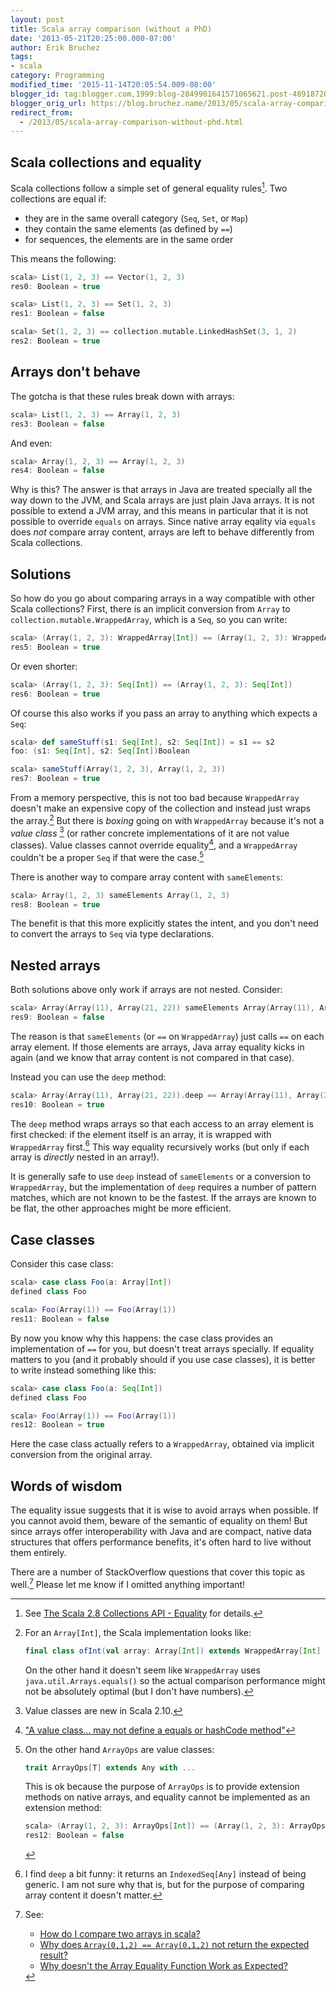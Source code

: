 ```yaml
---
layout: post
title: Scala array comparison (without a PhD)
date: '2013-05-21T20:25:00.000-07:00'
author: Erik Bruchez
tags:
- scala
category: Programming
modified_time: '2015-11-14T20:05:54.009-08:00'
blogger_id: tag:blogger.com,1999:blog-2849901641571065621.post-4891872039623797798
blogger_orig_url: https://blog.bruchez.name/2013/05/scala-array-comparison-without-phd.html
redirect_from:
  - /2013/05/scala-array-comparison-without-phd.html
---
```


## Scala collections and equality

Scala collections follow a simple set of general equality rules[^1]. Two collections are equal if:

- they are in the same overall category (`Seq`, `Set`, or `Map`)
- they contain the same elements (as defined by `==`)
- for sequences, the elements are in the same order

This means the following:

```scala
scala> List(1, 2, 3) == Vector(1, 2, 3)
res0: Boolean = true

scala> List(1, 2, 3) == Set(1, 2, 3)
res1: Boolean = false

scala> Set(1, 2, 3) == collection.mutable.LinkedHashSet(3, 1, 2)
res2: Boolean = true
```

## Arrays don't behave

The gotcha is that these rules break down with arrays:

```scala
scala> List(1, 2, 3) == Array(1, 2, 3)
res3: Boolean = false
```

And even:

```scala
scala> Array(1, 2, 3) == Array(1, 2, 3)
res4: Boolean = false
```

Why is this? The answer is that arrays in Java are treated specially all the way down to the JVM, and Scala arrays are just plain Java arrays. It is not possible to extend a JVM array, and this means in particular that it is not possible to override `equals` on arrays. Since native array eqality via `equals` does *not* compare array content, arrays are left to behave differently from Scala collections.

## Solutions

So how do you go about comparing arrays in a way compatible with other Scala collections? First, there is an implicit conversion from `Array` to `collection.mutable.WrappedArray`, which is a `Seq`, so you can write:

```scala
scala> (Array(1, 2, 3): WrappedArray[Int]) == (Array(1, 2, 3): WrappedArray[Int])
res5: Boolean = true
```

Or even shorter:

```scala
scala> (Array(1, 2, 3): Seq[Int]) == (Array(1, 2, 3): Seq[Int])
res6: Boolean = true
```

Of course this also works if you pass an array to anything which expects a `Seq`:

```scala
scala> def sameStuff(s1: Seq[Int], s2: Seq[Int]) = s1 == s2
foo: (s1: Seq[Int], s2: Seq[Int])Boolean

scala> sameStuff(Array(1, 2, 3), Array(1, 2, 3))
res7: Boolean = true
```

From a memory perspective, this is not too bad because `WrappedArray` doesn't make an expensive copy of the collection and instead just wraps the array.[^2] But there is *boxing* going on with `WrappedArray` because it's not  a *value class* [^6] (or rather concrete implementations of it are not value classes). Value classes cannot override equality[^5], and a `WrappedArray` couldn't be a proper `Seq` if that were the case.[^4]

There is another way to compare array content with `sameElements`:

```scala
scala> Array(1, 2, 3) sameElements Array(1, 2, 3)
res8: Boolean = true
```

The benefit is that this more explicitly states the intent, and you don't need to convert the arrays to `Seq` via type declarations.

## Nested arrays

Both solutions above only work if arrays are not nested. Consider:

```scala
scala> Array(Array(11), Array(21, 22)) sameElements Array(Array(11), Array(21, 22))
res9: Boolean = false
```

The reason is that `sameElements` (or `==` on `WrappedArray`) just calls `==` on each array element. If those elements are arrays, Java array equality kicks in again (and we know that array content is not compared in that case).

Instead you can use the `deep` method:

```scala
scala> Array(Array(11), Array(21, 22)).deep == Array(Array(11), Array(21, 22)).deep
res10: Boolean = true
```

The `deep` method wraps arrays so that each access to an array element is first checked: if the element itself is an array, it is wrapped with `WrappedArray` first.[^7] This way equality recursively works (but only if each array is *directly* nested in an array!).

It is generally safe to use `deep` instead of `sameElements` or a conversion to `WrappedArray`, but the implementation of `deep` requires a number of pattern matches, which are not known to be the fastest. If the arrays are known to be flat, the other approaches might be more efficient.

## Case classes

Consider this case class:

```scala
scala> case class Foo(a: Array[Int])
defined class Foo

scala> Foo(Array(1)) == Foo(Array(1))
res11: Boolean = false
```

By now you know why this happens: the case class provides an implementation of `==` for you, but doesn't treat arrays specially. If equality matters to you (and it probably should if you use case classes), it is better to write instead something like this:

```scala
scala> case class Foo(a: Seq[Int])
defined class Foo

scala> Foo(Array(1)) == Foo(Array(1))
res12: Boolean = true
```

Here the case class actually refers to a `WrappedArray`, obtained via implicit conversion from the original array.

## Words of wisdom

The equality issue suggests that it is wise to avoid arrays when possible. If you cannot avoid them, beware of the semantic of equality on them! But since arrays offer interoperability with Java and are compact, native data structures that offers performance benefits, it's often hard to live without them entirely.

There are a number of StackOverflow questions that cover this topic as well.[^3] Please let me know if I omitted anything important!

[^1]: See [The Scala 2.8 Collections API - Equality](http://www.scala-lang.org/docu/files/collections-api/collections_0.html) for details.

[^2]: For an `Array[Int]`, the Scala implementation looks like:

    ```scala
    final class ofInt(val array: Array[Int]) extends WrappedArray[Int] { ... }
    ```

    On the other hand it doesn't seem like `WrappedArray` uses `java.util.Arrays.equals()` so the actual comparison performance might not be absolutely optimal (but I don't have numbers).

[^4]: On the other hand `ArrayOps` are value classes:

    ```scala
    trait ArrayOps[T] extends Any with ...
    ```

    This is ok because the purpose of `ArrayOps` is to provide extension methods on native arrays, and equality cannot be implemented as an extension method:

    ```scala
    scala> (Array(1, 2, 3): ArrayOps[Int]) == (Array(1, 2, 3): ArrayOps[Int])
    res12: Boolean = false
    ```

[^5]: ["A value class… may not define a equals or hashCode method"](http://docs.scala-lang.org/overviews/core/value-classes.html)

[^6]: Value classes are new in Scala 2.10.

[^7]: I find `deep` a bit funny: it returns an `IndexedSeq[Any]` instead of being generic. I am not sure why that is, but for the purpose of comparing array content it doesn't matter.

[^3]: See:

    - [How do I compare two arrays in scala?](http://stackoverflow.com/questions/5393243/how-do-i-compare-two-arrays-in-scala)
    - [Why does `Array(0,1,2) == Array(0,1,2)` not return the expected result?](http://stackoverflow.com/questions/2481149/why-does-array0-1-2-array0-1-2-not-return-the-expected-result)
    - [Why doesn't the Array Equality Function Work as Expected?](http://stackoverflow.com/questions/3737711/why-doesnt-the-array-equality-function-work-as-expected)
